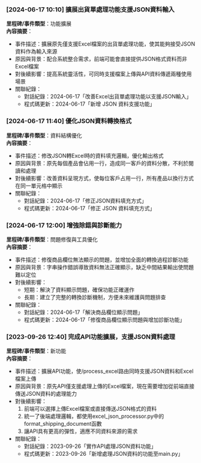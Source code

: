 ### [2024-06-17 10:10] 擴展出貨單處理功能支援JSON資料輸入
**里程碑/事件類型**：功能擴展  
**內容摘要**：
- 事件描述：擴展原先僅支援Excel檔案的出貨單處理功能，使其能夠接受JSON資料作為輸入來源
- 原因與背景：配合系統整合需求，前端可能會直接提供JSON格式資料而非Excel檔案
- 對後續影響：提高系統靈活性，可同時支援檔案上傳與API資料傳遞兩種使用場景
- 關聯紀錄：
  - 對話紀錄：2024-06-17「改善Excel出貨單處理功能以支援JSON輸入」
  - 程式碼更新：2024-06-17「新增 JSON 資料支援功能」

### [2024-06-17 11:40] 優化JSON資料轉換格式
**里程碑/事件類型**：資料結構優化  
**內容摘要**：
- 事件描述：修改JSON轉Excel時的資料填充邏輯，優化輸出格式
- 原因與背景：原先每個產品會佔用一行，造成同一客戶的資料分散，不利於閱讀和處理
- 對後續影響：改善資料呈現方式，使每位客戶占用一行，所有產品以換行方式在同一單元格中顯示
- 關聯紀錄：
  - 對話紀錄：2024-06-17「修正JSON資料填充方式」
  - 程式碼更新：2024-06-17「修正 JSON 資料填充方式」

### [2024-06-17 12:00] 增強除錯與診斷能力
**里程碑/事件類型**：問題修復與工具優化  
**內容摘要**：
- 事件描述：修復商品欄位無法顯示的問題，並增加全面的轉換過程診斷功能
- 原因與背景：字串操作錯誤導致資料無法正確顯示，缺乏中間結果輸出使問題難以定位
- 對後續影響：
  - 短期：解決了資料顯示問題，確保功能正確運作
  - 長期：建立了完整的轉換診斷機制，方便未來維護與問題排查
- 關聯紀錄：
  - 對話紀錄：2024-06-17「解決商品欄位顯示問題」
  - 程式碼更新：2024-06-17「修復商品欄位顯示問題與增加診斷功能」

### [2023-09-26 12:40] 完成API功能擴展，支援JSON資料處理
**里程碑/事件類型**：新功能  
**內容摘要**：
- 事件描述：擴展API功能，使/process_excel路由同時支援JSON資料和Excel檔案上傳
- 原因與背景：原先API僅支援處理上傳的Excel檔案，現在需要增加從前端直接傳送JSON資料的處理能力
- 對後續影響：
  1. 前端可以選擇上傳Excel檔案或直接傳送JSON格式的資料
  2. 統一了後端處理邏輯，都使用excel_json_processor.py中的format_shipping_document函數
  3. 讓API具有更高的彈性，適應不同資料來源的需求
- 關聯紀錄：
  - 對話紀錄：2023-09-26「實作API處理JSON資料功能」
  - 程式碼更新：2023-09-26「新增處理JSON資料的功能至main.py」 